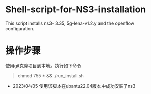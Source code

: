 # Shell-script-for-NS3-installation
This script installs ns3- 3.35, 5g-lena-v1.2.y and the openflow configuration.

# 操作步骤
使用git克隆项目到本地。执行如下命令
> chmod 755 * && ./run_install.sh

- 2023/04/05 使用该脚本在ubantu22.04版本中成功安装了ns3
